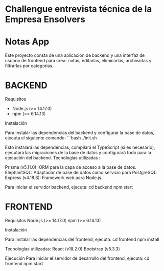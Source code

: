 # Challengue entrevista técnica de la Empresa Ensolvers

# Notas App

Este proyecto consta de una aplicación de backend y una interfaz de usuario de frontend para crear notas, editarlas, eliminarlas, archivarlas y filtrarlas por categorias.

# BACKEND 
 Requisitos

- Node.js (>= 14.17.0)
- npm (>= 6.14.13)

 Instalación

Para instalar las dependencias del backend y configurar la base de datos, ejecuta el siguiente comando: ```bash
./init.sh

Esto instalará las dependencias, compilará el TypeScript (si es necesario), ejecutará las migraciones de la base de datos y configurará todo para la ejecución del backend.
Tecnologías utilizadas :

  Prisma (v5.11.0): ORM para la capa de acceso a la base de datos.
  ElephantSQL: Adaptador de base de datos como servicio para PostgreSQL.
  Express (v4.18.3): Framework web para Node.js.

Para iniciar el servidor backend, ejecuta:
cd backend
npm start

# FRONTEND

Requisitos
   Node.js (>= 14.17.0)
    npm (>= 6.14.13)

Instalación

Para instalar las dependencias del frontend, ejecuta:
cd frontend
npm install

Tecnologías utilizadas:
 React (v18.2.0)
 Bootstrap (v5.3.3)

Ejecución
Para iniciar el servidor de desarrollo del frontend, ejecuta:
cd frontend
npm start


